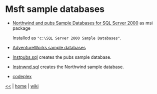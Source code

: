 # Msft sample databases

- [Northwind and pubs Sample Databases for SQL Server 2000](https://www.microsoft.com/en-us/download/details.aspx?id=23654) as msi package 
  
  Installed as `"c:\SQL Server 2000 Sample Databases"`.

- [AdventureWorks sample databases](https://github.com/Microsoft/sql-server-samples/releases/tag/adventureworks)

- [Instpubs.sql](scripts/instwnd.sql) creates the pubs sample database.

- [Instnwnd.sql](scripts/instpubs.sql) creates the Northwind sample database.

- [codeplex](http://sqlserversamples.codeplex.com/#databases)



[<<](../SQL.md)
|
[home](https://github.com/illegitimis/Tutorial/)
|
[wiki](https://github.com/illegitimis/Tutorial/wiki)